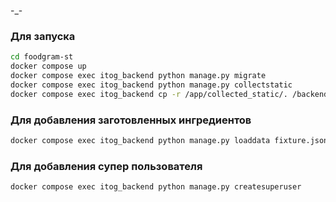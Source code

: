 -_-
### Для запуска
```bash
cd foodgram-st
docker compose up
docker compose exec itog_backend python manage.py migrate
docker compose exec itog_backend python manage.py collectstatic
docker compose exec itog_backend cp -r /app/collected_static/. /backend_static/static/ 
```
### Для добавления заготовленных ингредиентов
```bash
docker compose exec itog_backend python manage.py loaddata fixture.json
```
### Для добавления супер пользователя
```bash
docker compose exec itog_backend python manage.py createsuperuser
```